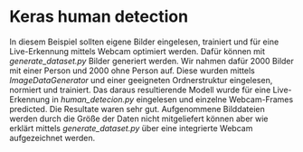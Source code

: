 # Keras human detection

In diesem Beispiel sollten eigene Bilder eingelesen, trainiert und für eine Live-Erkennung mittels Webcam optimiert werden. Dafür können mit *generate_dataset.py* Bilder generiert werden. Wir nahmen dafür 2000 Bilder mit einer Person und 2000 ohne Person auf. Diese wurden mittels *ImageDataGenerator* und einer geeigneten Ordnerstruktur eingelesen, normiert und trainiert. Das daraus resultierende Modell wurde für eine Live-Erkennung in *human_detecion.py* eingelesen und einzelne Webcam-Frames predicted. Die Resultate waren sehr gut. Aufgenommene Bilddateien werden durch die Größe der Daten nicht mitgeliefert können aber wie erklärt mittels *generate_dataset.py* über eine integrierte Webcam aufgezeichnet werden.
